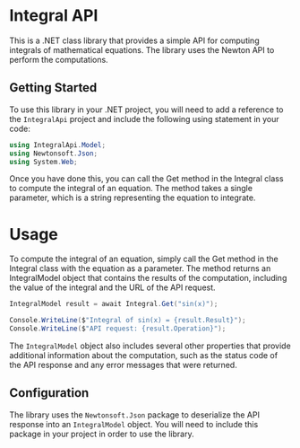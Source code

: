 # Integral API

This is a .NET class library that provides a simple API for computing integrals of mathematical equations. The library uses the Newton API to perform the computations.

## Getting Started

To use this library in your .NET project, you will need to add a reference to the `IntegralApi` project and include the following using statement in your code:

```csharp
using IntegralApi.Model;
using Newtonsoft.Json;
using System.Web;
```
Once you have done this, you can call the Get method in the Integral class to compute the integral of an equation. The method takes a single parameter, which is a string representing the equation to integrate.

# Usage
To compute the integral of an equation, simply call the Get method in the Integral class with the equation as a parameter. The method returns an IntegralModel object that contains the results of the computation, including the value of the integral and the URL of the API request.

```csharp
IntegralModel result = await Integral.Get("sin(x)");

Console.WriteLine($"Integral of sin(x) = {result.Result}");
Console.WriteLine($"API request: {result.Operation}");
```

The `IntegralModel` object also includes several other properties that provide additional information about the computation, such as the status code of the API response and any error messages that were returned.

## Configuration
The library uses the `Newtonsoft.Json` package to deserialize the API response into an `IntegralModel` object. You will need to include this package in your project in order to use the library.
